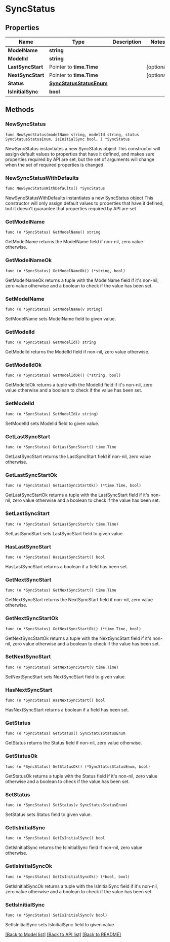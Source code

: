 # SyncStatus

## Properties

Name | Type | Description | Notes
------------ | ------------- | ------------- | -------------
**ModelName** | **string** |  | 
**ModelId** | **string** |  | 
**LastSyncStart** | Pointer to **time.Time** |  | [optional] 
**NextSyncStart** | Pointer to **time.Time** |  | [optional] 
**Status** | [**SyncStatusStatusEnum**](SyncStatusStatusEnum.md) |  | 
**IsInitialSync** | **bool** |  | 

## Methods

### NewSyncStatus

`func NewSyncStatus(modelName string, modelId string, status SyncStatusStatusEnum, isInitialSync bool, ) *SyncStatus`

NewSyncStatus instantiates a new SyncStatus object
This constructor will assign default values to properties that have it defined,
and makes sure properties required by API are set, but the set of arguments
will change when the set of required properties is changed

### NewSyncStatusWithDefaults

`func NewSyncStatusWithDefaults() *SyncStatus`

NewSyncStatusWithDefaults instantiates a new SyncStatus object
This constructor will only assign default values to properties that have it defined,
but it doesn't guarantee that properties required by API are set

### GetModelName

`func (o *SyncStatus) GetModelName() string`

GetModelName returns the ModelName field if non-nil, zero value otherwise.

### GetModelNameOk

`func (o *SyncStatus) GetModelNameOk() (*string, bool)`

GetModelNameOk returns a tuple with the ModelName field if it's non-nil, zero value otherwise
and a boolean to check if the value has been set.

### SetModelName

`func (o *SyncStatus) SetModelName(v string)`

SetModelName sets ModelName field to given value.


### GetModelId

`func (o *SyncStatus) GetModelId() string`

GetModelId returns the ModelId field if non-nil, zero value otherwise.

### GetModelIdOk

`func (o *SyncStatus) GetModelIdOk() (*string, bool)`

GetModelIdOk returns a tuple with the ModelId field if it's non-nil, zero value otherwise
and a boolean to check if the value has been set.

### SetModelId

`func (o *SyncStatus) SetModelId(v string)`

SetModelId sets ModelId field to given value.


### GetLastSyncStart

`func (o *SyncStatus) GetLastSyncStart() time.Time`

GetLastSyncStart returns the LastSyncStart field if non-nil, zero value otherwise.

### GetLastSyncStartOk

`func (o *SyncStatus) GetLastSyncStartOk() (*time.Time, bool)`

GetLastSyncStartOk returns a tuple with the LastSyncStart field if it's non-nil, zero value otherwise
and a boolean to check if the value has been set.

### SetLastSyncStart

`func (o *SyncStatus) SetLastSyncStart(v time.Time)`

SetLastSyncStart sets LastSyncStart field to given value.

### HasLastSyncStart

`func (o *SyncStatus) HasLastSyncStart() bool`

HasLastSyncStart returns a boolean if a field has been set.

### GetNextSyncStart

`func (o *SyncStatus) GetNextSyncStart() time.Time`

GetNextSyncStart returns the NextSyncStart field if non-nil, zero value otherwise.

### GetNextSyncStartOk

`func (o *SyncStatus) GetNextSyncStartOk() (*time.Time, bool)`

GetNextSyncStartOk returns a tuple with the NextSyncStart field if it's non-nil, zero value otherwise
and a boolean to check if the value has been set.

### SetNextSyncStart

`func (o *SyncStatus) SetNextSyncStart(v time.Time)`

SetNextSyncStart sets NextSyncStart field to given value.

### HasNextSyncStart

`func (o *SyncStatus) HasNextSyncStart() bool`

HasNextSyncStart returns a boolean if a field has been set.

### GetStatus

`func (o *SyncStatus) GetStatus() SyncStatusStatusEnum`

GetStatus returns the Status field if non-nil, zero value otherwise.

### GetStatusOk

`func (o *SyncStatus) GetStatusOk() (*SyncStatusStatusEnum, bool)`

GetStatusOk returns a tuple with the Status field if it's non-nil, zero value otherwise
and a boolean to check if the value has been set.

### SetStatus

`func (o *SyncStatus) SetStatus(v SyncStatusStatusEnum)`

SetStatus sets Status field to given value.


### GetIsInitialSync

`func (o *SyncStatus) GetIsInitialSync() bool`

GetIsInitialSync returns the IsInitialSync field if non-nil, zero value otherwise.

### GetIsInitialSyncOk

`func (o *SyncStatus) GetIsInitialSyncOk() (*bool, bool)`

GetIsInitialSyncOk returns a tuple with the IsInitialSync field if it's non-nil, zero value otherwise
and a boolean to check if the value has been set.

### SetIsInitialSync

`func (o *SyncStatus) SetIsInitialSync(v bool)`

SetIsInitialSync sets IsInitialSync field to given value.



[[Back to Model list]](../README.md#documentation-for-models) [[Back to API list]](../README.md#documentation-for-api-endpoints) [[Back to README]](../README.md)


